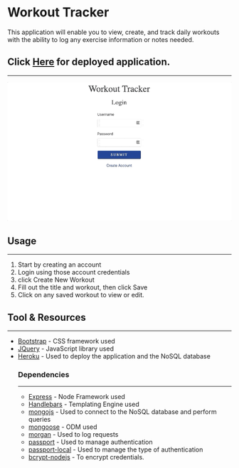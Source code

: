 # Workout Tracker

This application will enable you to view, create, and track daily workouts with the ability to log any exercise information or notes needed.

## Click [Here](https://kingsleyramos-burger.herokuapp.com/) for deployed application.
---
![](demo.gif)

## Usage
---
1. Start by creating an account
2. Login using those account credentials
3. click Create New Workout
4. Fill out the title and workout, then click Save
5. Click on any saved workout to view or edit.

## Tool & Resources
---
* [Bootstrap](https://getbootstrap.com/) - CSS framework used
* [JQuery](https://getbootstrap.com/) - JavaScript library used
* [Heroku](https://www.heroku.com/) - Used to deploy the application and the NoSQL database
    ### Dependencies
    ---
    * [Express](https://expressjs.com/) - Node Framework used
    * [Handlebars](https://handlebarsjs.com/) - Templating Engine used
    * [mongojs](https://www.npmjs.com/package/mongojs) - Used to connect to the NoSQL database and perform queries
    * [mongoose]() - ODM used
    * [morgan]() - Used to log requests
    * [passport]() - Used to manage authentication
    * [passport-local]() - Used to manage the type of authentication
    * [bcrypt-nodejs]() - To encrypt credentials.
